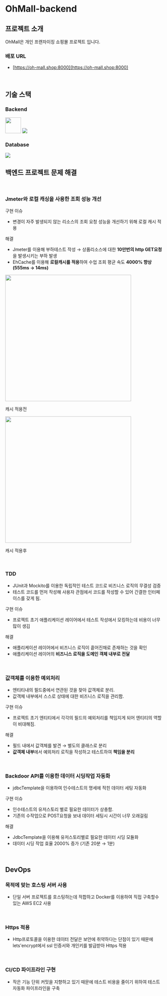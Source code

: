 # OhMall-backend

## 프로젝트 소개
OhMall은 개인 프랜차이징 쇼핑몰 프로젝트 입니다.

### 배포 URL

- [https://oh-mall.shop:8000](https://oh-mall.shop:8000)

<br>

## 기술 스택
### Backend
<img width="50px" src="https://img.shields.io/badge/java-007396?style=for-the-badge&logo=java&logoColor=white"></a>
<img src="https://img.shields.io/badge/spring-6DB33F?style=for-the-badge&logo=spring&logoColor=white">

### Database
<img src="https://img.shields.io/badge/PostgreSQL-4169E1?style=for-the-badge&logo=postgreSQL&logoColor=white"/>
<br>

## 백엔드 프로젝트 문제 해결

<br>

### Jmeter와 로컬 캐싱을 사용한 조회 성능 개선

구현 이슈

- 변경이 자주 발생되지 않는 리소스의 조회 요청 성능을 개선하기 위해 로컬 캐시 적용

해결

- Jmeter를 이용해 부하테스트 작성 → 상품리소스에 대한 **10만번의 http GET요청**을 발생시키는 부하 발생
- EhCache를 이용해 **로컬캐시를 적용**하여 수업 조회 평균 속도 **4000% 향상(555ms → 14ms)**

<img style="width:400px" src="https://github.com/OHJINSEONG/oh-mall-backend/assets/107606892/86cbe8c6-b7b3-4f89-a215-2269356845ab">

캐시 적용전

<img style="width:400px" src="https://github.com/OHJINSEONG/oh-mall-backend/assets/107606892/eedbd25d-5de3-42ec-adcb-1fc55afca2fc">

캐시 적용후

<br>

### TDD

- JUnit과 Mockito를 이용한 독립적인 테스트 코드로 비즈니스 로직의 무결성 검증
- 테스트 코드를 먼저 작성해 사용자 관점에서 코드를 작성할 수 있어 간결한 인터페이스를 갖게 됨.

구현 이슈

- 프로젝트 초기 애플리케이션 레이어에서 테스트 작성에서 모킹하는데 비용이 너무 많이 생김

해결

- 애플리케이션 레이어에서 비즈니스 로직이 흩어진채로 존재하는 것을 확인
- 애플리케이션 레이어의 **비즈니스 로직을 도메인 객체 내부로 전달**

<br>



### 값객체를 이용한 예외처리

- 엔티티내의 필드중에서 연관된 것을 찾아 값객체로 분리.
- 값객체 내부에서 스스로 상태에 대한 비즈니스 로직을 관리함.

구현 이슈

- 프로젝트 초기 엔티티에서 각각의 필드의 예외처리를 책임지게 되어 엔티티의 역할이 비대해짐.

해결

- 필드 내에서 값객체를 발견 → 별도의 클래스로 분리
- **값객체 내부**에서 예외처리 로직을 작성하고 테스트하여 **책임을 분리**

<br>



### Backdoor API를 이용한 데이터 시딩작업 자동화

- jdbcTemplate을 이용하여 인수테스트의 명세에 적힌 데이터 세팅 자동화

구현 이슈

- 인수테스트의 유저스토리 별로 필요한 데이터가 상충함.
- 기존의 수작업으로 POST요청을 보내 데이터 세팅시 시간이 너무 오래걸림

해결

- JdbcTemplate을 이용해 유저스토리별로 필요한 데이터 시딩 모듈화
- 데이터 시딩 작업 효율 2000% 증가 (기존 20분 → 1분)

<br>



## DevOps

### 목적에 맞는 호스팅 서버 사용

- 단일 서버 프로젝트를 호스팅하는데 적합하고 Docker를 이용하여 직접 구축할수 있는 AWS EC2 사용

<br>



### Https 적용

- Http프로토콜을 이용한 데이터 전달은 보안에 취약하다는 단점이 있기 때문에 lets'encrypt에서 ssl 인증서와 개인키를 발급받아 Https 적용

<br>



### CI/CD 파이프라인 구현

- 작은 기능 단위 커밋을 지향하고 있기 때문에 테스트 비용을 줄이기 위하여 테스트 자동화 파이프라인을 구축

